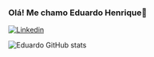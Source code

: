 ### Olá! Me chamo Eduardo Henrique👻

[![Linkedin](https://img.shields.io/badge/Codeforces-445f9d?style=for-the-badge&logo=Codeforces&logoColor=white)](https://www.linkedin.com/in/eduardo-henrique-93446022a/)

![Eduardo GitHub stats](https://github-readme-stats.vercel.app/api?username=anuraghazra&show_icons=true&theme=noctis_minimus)
